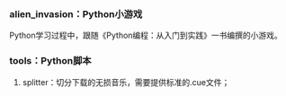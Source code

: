 ### alien_invasion：Python小游戏
Python学习过程中，跟随《Python编程：从入门到实践》一书编撰的小游戏。
### tools：Python脚本
1. splitter：切分下载的无损音乐，需要提供标准的.cue文件；
